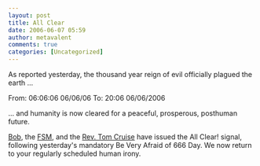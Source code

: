 ```yaml
---
layout: post
title: All Clear
date: 2006-06-07 05:59
author: metavalent
comments: true
categories: [Uncategorized]
---
```

As reported yesterday, the thousand year reign of evil officially plagued the earth ...

From: 06:06:06 06/06/06
To:   20:06 06/06/2006

... and humanity is now cleared for a peaceful, prosperous, posthuman future.

<a href="http://www.subgenius.com/">Bob</a>, the <a href="http://www.venganza.org/">FSM</a>, and the <a href="http://www.scientology.org/">Rev. Tom Cruise</a> have issued the All Clear! signal, following yesterday's mandatory Be Very Afraid of 666 Day.  We now return to your regularly scheduled human irony.
